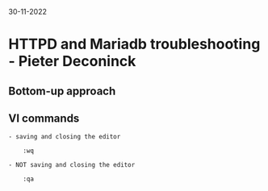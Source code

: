 30-11-2022

# HTTPD and Mariadb troubleshooting - Pieter Deconinck

## Bottom-up approach






## VI commands

    - saving and closing the editor

        :wq

    - NOT saving and closing the editor

        :qa



        